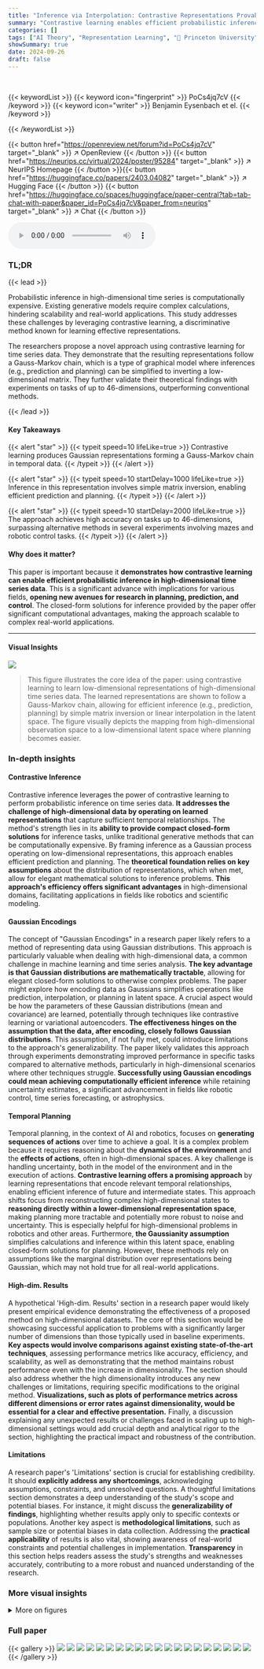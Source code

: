 ```yaml
---
title: "Inference via Interpolation: Contrastive Representations Provably Enable Planning and Inference"
summary: "Contrastive learning enables efficient probabilistic inference in high-dimensional time series by creating Gaussian representations that form a Gauss-Markov chain, allowing for closed-form solutions t..."
categories: []
tags: ["AI Theory", "Representation Learning", "🏢 Princeton University",]
showSummary: true
date: 2024-09-26
draft: false
---
```


<br>

{{< keywordList >}}
{{< keyword icon="fingerprint" >}} PoCs4jq7cV {{< /keyword >}}
{{< keyword icon="writer" >}} Benjamin Eysenbach et el. {{< /keyword >}}
 
{{< /keywordList >}}

{{< button href="https://openreview.net/forum?id=PoCs4jq7cV" target="_blank" >}}
↗ OpenReview
{{< /button >}}
{{< button href="https://neurips.cc/virtual/2024/poster/95284" target="_blank" >}}
↗ NeurIPS Homepage
{{< /button >}}{{< button href="https://huggingface.co/papers/2403.04082" target="_blank" >}}
↗ Hugging Face
{{< /button >}}
{{< button href="https://huggingface.co/spaces/huggingface/paper-central?tab=tab-chat-with-paper&paper_id=PoCs4jq7cV&paper_from=neurips" target="_blank" >}}
↗ Chat
{{< /button >}}



<audio controls>
    <source src="https://ai-paper-reviewer.com/PoCs4jq7cV/podcast.wav" type="audio/wav">
    Your browser does not support the audio element.
</audio>


### TL;DR


{{< lead >}}

Probabilistic inference in high-dimensional time series is computationally expensive. Existing generative models require complex calculations, hindering scalability and real-world applications.  This study addresses these challenges by leveraging contrastive learning, a discriminative method known for learning effective representations.

The researchers propose a novel approach using contrastive learning for time series data. They demonstrate that the resulting representations follow a Gauss-Markov chain, which is a type of graphical model where inferences (e.g., prediction and planning) can be simplified to inverting a low-dimensional matrix. They further validate their theoretical findings with experiments on tasks of up to 46-dimensions, outperforming conventional methods.

{{< /lead >}}


#### Key Takeaways

{{< alert "star" >}}
{{< typeit speed=10 lifeLike=true >}} Contrastive learning produces Gaussian representations forming a Gauss-Markov chain in temporal data. {{< /typeit >}}
{{< /alert >}}

{{< alert "star" >}}
{{< typeit speed=10 startDelay=1000 lifeLike=true >}} Inference in this representation involves simple matrix inversion, enabling efficient prediction and planning. {{< /typeit >}}
{{< /alert >}}

{{< alert "star" >}}
{{< typeit speed=10 startDelay=2000 lifeLike=true >}} The approach achieves high accuracy on tasks up to 46-dimensions, surpassing alternative methods in several experiments involving mazes and robotic control tasks. {{< /typeit >}}
{{< /alert >}}

#### Why does it matter?
This paper is important because it **demonstrates how contrastive learning can enable efficient probabilistic inference in high-dimensional time series data**. This is a significant advance with implications for various fields, **opening new avenues for research in planning, prediction, and control**. The closed-form solutions for inference provided by the paper offer significant computational advantages, making the approach scalable to complex real-world applications.

------
#### Visual Insights



![](https://ai-paper-reviewer.com/PoCs4jq7cV/figures_1_1.jpg)

> This figure illustrates the core idea of the paper: using contrastive learning to learn low-dimensional representations of high-dimensional time series data.  The learned representations are shown to follow a Gauss-Markov chain, allowing for efficient inference (e.g., prediction, planning) by simple matrix inversion or linear interpolation in the latent space. The figure visually depicts the mapping from high-dimensional observation space to a low-dimensional latent space where planning becomes easier.







### In-depth insights


#### Contrastive Inference
Contrastive inference leverages the power of contrastive learning to perform probabilistic inference on time series data.  **It addresses the challenge of high-dimensional data by operating on learned representations** that capture sufficient temporal relationships. The method's strength lies in its **ability to provide compact closed-form solutions** for inference tasks, unlike traditional generative methods that can be computationally expensive.  By framing inference as a Gaussian process operating on low-dimensional representations, this approach enables efficient prediction and planning. The **theoretical foundation relies on key assumptions** about the distribution of representations, which when met, allow for elegant mathematical solutions to inference problems.  **This approach's efficiency offers significant advantages** in high-dimensional domains, facilitating applications in fields like robotics and scientific modeling.

#### Gaussian Encodings
The concept of "Gaussian Encodings" in a research paper likely refers to a method of representing data using Gaussian distributions.  This approach is particularly valuable when dealing with high-dimensional data, a common challenge in machine learning and time series analysis.  **The key advantage is that Gaussian distributions are mathematically tractable**, allowing for elegant closed-form solutions to otherwise complex problems. The paper might explore how encoding data as Gaussians simplifies operations like prediction, interpolation, or planning in latent space. A crucial aspect would be how the parameters of these Gaussian distributions (mean and covariance) are learned, potentially through techniques like contrastive learning or variational autoencoders. **The effectiveness hinges on the assumption that the data, after encoding, closely follows Gaussian distributions**. This assumption, if not fully met, could introduce limitations to the approach's generalizability.  The paper likely validates this approach through experiments demonstrating improved performance in specific tasks compared to alternative methods, particularly in high-dimensional scenarios where other techniques struggle.  **Successfully using Gaussian encodings could mean achieving computationally efficient inference** while retaining uncertainty estimates, a significant advancement in fields like robotic control, time series forecasting, or astrophysics.

#### Temporal Planning
Temporal planning, in the context of AI and robotics, focuses on **generating sequences of actions** over time to achieve a goal.  It is a complex problem because it requires reasoning about the **dynamics of the environment** and the **effects of actions**, often in high-dimensional spaces.  A key challenge is handling uncertainty, both in the model of the environment and in the execution of actions.  **Contrastive learning offers a promising approach** by learning representations that encode relevant temporal relationships, enabling efficient inference of future and intermediate states.  This approach shifts focus from reconstructing complex high-dimensional states to **reasoning directly within a lower-dimensional representation space**, making planning more tractable and potentially more robust to noise and uncertainty. This is especially helpful for high-dimensional problems in robotics and other areas.  Furthermore, **the Gaussianity assumption** simplifies calculations and inference within this latent space, enabling closed-form solutions for planning.  However, these methods rely on assumptions like the marginal distribution over representations being Gaussian, which may not hold true for all real-world applications.

#### High-dim. Results
A hypothetical 'High-dim. Results' section in a research paper would likely present empirical evidence demonstrating the effectiveness of a proposed method on high-dimensional datasets.  The core of this section would be showcasing successful application to problems with a significantly larger number of dimensions than those typically used in baseline experiments.  **Key aspects would involve comparisons against existing state-of-the-art techniques**,  assessing performance metrics like accuracy, efficiency, and scalability, as well as demonstrating that the method maintains robust performance even with the increase in dimensionality.  The section should also address whether the high dimensionality introduces any new challenges or limitations, requiring specific modifications to the original method. **Visualizations, such as plots of performance metrics across different dimensions or error rates against dimensionality, would be essential for a clear and effective presentation.**  Finally, a discussion explaining any unexpected results or challenges faced in scaling up to high-dimensional settings would add crucial depth and analytical rigor to the section, highlighting the practical impact and robustness of the contribution.

#### Limitations
A research paper's 'Limitations' section is crucial for establishing credibility.  It should **explicitly address any shortcomings**, acknowledging assumptions, constraints, and unresolved questions.  A thoughtful limitations section demonstrates a deep understanding of the study's scope and potential biases.  For instance, it might discuss the **generalizability of findings**, highlighting whether results apply only to specific contexts or populations.  Another key aspect is **methodological limitations**, such as sample size or potential biases in data collection.  Addressing the **practical applicability** of results is also vital, showing awareness of real-world constraints and potential challenges in implementation.  **Transparency** in this section helps readers assess the study's strengths and weaknesses accurately, contributing to a more robust and nuanced understanding of the research.


### More visual insights

<details>
<summary>More on figures
</summary>


![](https://ai-paper-reviewer.com/PoCs4jq7cV/figures_4_1.jpg)

> This figure illustrates the concept of contrastive learning applied to time series data.  Pairs of observations (x0 and xt+k) are used to learn representations (ψ(x0) and ψ(xt+k)). The key idea is that a linear transformation (A) applied to the initial representation (ψ(x0)) should closely approximate the final representation (ψ(xt+k)). The figure highlights the advantage of working in a lower-dimensional latent space. While directly interpolating waypoints in the original high-dimensional space is difficult, it becomes a simple linear interpolation in the latent space.


![](https://ai-paper-reviewer.com/PoCs4jq7cV/figures_4_2.jpg)

> This figure illustrates the core idea of the paper: using temporal contrastive learning to learn low-dimensional representations of high-dimensional time series data.  The learned representations, denoted ψ(x), are designed such that the transformation Aψ(x0) approximates the representation of a future state, ψ(xt+k). The key result is that the distribution over intermediate representations between ψ(x0) and ψ(xt+k) has a closed-form solution and can be computed via linear interpolation, simplifying inference tasks.


![](https://ai-paper-reviewer.com/PoCs4jq7cV/figures_6_1.jpg)

> This figure shows the results of numerical simulations on a toy dataset of outwardly spiraling trajectories.  Temporal contrastive learning is applied, and the learned representations are used for forward prediction, backward prediction (inferring past states), and planning (inferring intermediate waypoints between a start and end state).  The results demonstrate that the learned representations effectively capture the underlying structure of the data, allowing for accurate probabilistic inference.


![](https://ai-paper-reviewer.com/PoCs4jq7cV/figures_7_1.jpg)

> This figure shows the results of an experiment where the authors used inferred paths from contrastive representations for a control task in a maze environment.  The x-axis represents the initial Euclidean distance to the goal in the maze, while the y-axis shows the success rate of reaching the goal.  Different colored lines represent different methods: contrastive (ours), VIP, PCA, autoencoder, and no planning. The figure demonstrates that using the inferred paths from contrastive representations significantly improves the success rate, particularly for goals that are farther away.


![](https://ai-paper-reviewer.com/PoCs4jq7cV/figures_8_1.jpg)

> This figure shows the results of a planning task in a 39-dimensional robotic door opening scenario.  It compares the proposed contrastive planning method with three baselines (no planning, PCA planning, and VIP planning) in terms of waypoint prediction accuracy.  The figure displays a dataset of trajectories, the mean squared error (MSE) of waypoint prediction for each method, and a t-SNE visualization showing the learned representations and the inferred plans.


![](https://ai-paper-reviewer.com/PoCs4jq7cV/figures_18_1.jpg)

> This figure shows five examples of a robot navigating a maze. The robot starts at a green square and must reach a red star.  The blue lines indicate the path that the robot would take without the use of the proposed method. The orange dots and lines represent the planned path based on the proposed approach using contrastive representations to interpolate between the start and goal. The result shows that the use of the inferred waypoints helps the robot successfully navigate to the goal, even when it is more distant than in previous examples.. This illustrates how contrastive representations can make planning simpler in complex environments.


![](https://ai-paper-reviewer.com/PoCs4jq7cV/figures_19_1.jpg)

> This figure demonstrates the results of applying contrastive learning and PCA to a 46-dimensional robotic hammering dataset.  Panel (a) shows the learned contrastive representations, visualized as a trajectory with intermediate states inferred using the method described in the paper. The transparency of the points indicates the position in the time series. The inferred plan (intermediate states) are represented by red circles connected by arrows. Panel (b) shows the results obtained using PCA, which does not capture the same nonlinear trajectory. The figure aims to illustrate that contrastive representations are superior to PCA representations for the task of planning or interpolating in high-dimensional state spaces.


![](https://ai-paper-reviewer.com/PoCs4jq7cV/figures_19_2.jpg)

> This figure shows numerical simulations validating the paper's theoretical results.  A toy dataset of spiraling trajectories is used to demonstrate the effectiveness of contrastive learning in predicting future and past states, as well as inferring intermediate states (waypoints) between given initial and final states. The distributions generated from the learned representations accurately reflect the structure of the data.


</details>






### Full paper

{{< gallery >}}
<img src="https://ai-paper-reviewer.com/PoCs4jq7cV/1.png" class="grid-w50 md:grid-w33 xl:grid-w25" />
<img src="https://ai-paper-reviewer.com/PoCs4jq7cV/2.png" class="grid-w50 md:grid-w33 xl:grid-w25" />
<img src="https://ai-paper-reviewer.com/PoCs4jq7cV/3.png" class="grid-w50 md:grid-w33 xl:grid-w25" />
<img src="https://ai-paper-reviewer.com/PoCs4jq7cV/4.png" class="grid-w50 md:grid-w33 xl:grid-w25" />
<img src="https://ai-paper-reviewer.com/PoCs4jq7cV/5.png" class="grid-w50 md:grid-w33 xl:grid-w25" />
<img src="https://ai-paper-reviewer.com/PoCs4jq7cV/6.png" class="grid-w50 md:grid-w33 xl:grid-w25" />
<img src="https://ai-paper-reviewer.com/PoCs4jq7cV/7.png" class="grid-w50 md:grid-w33 xl:grid-w25" />
<img src="https://ai-paper-reviewer.com/PoCs4jq7cV/8.png" class="grid-w50 md:grid-w33 xl:grid-w25" />
<img src="https://ai-paper-reviewer.com/PoCs4jq7cV/9.png" class="grid-w50 md:grid-w33 xl:grid-w25" />
<img src="https://ai-paper-reviewer.com/PoCs4jq7cV/10.png" class="grid-w50 md:grid-w33 xl:grid-w25" />
<img src="https://ai-paper-reviewer.com/PoCs4jq7cV/11.png" class="grid-w50 md:grid-w33 xl:grid-w25" />
<img src="https://ai-paper-reviewer.com/PoCs4jq7cV/12.png" class="grid-w50 md:grid-w33 xl:grid-w25" />
<img src="https://ai-paper-reviewer.com/PoCs4jq7cV/13.png" class="grid-w50 md:grid-w33 xl:grid-w25" />
<img src="https://ai-paper-reviewer.com/PoCs4jq7cV/14.png" class="grid-w50 md:grid-w33 xl:grid-w25" />
<img src="https://ai-paper-reviewer.com/PoCs4jq7cV/15.png" class="grid-w50 md:grid-w33 xl:grid-w25" />
<img src="https://ai-paper-reviewer.com/PoCs4jq7cV/16.png" class="grid-w50 md:grid-w33 xl:grid-w25" />
<img src="https://ai-paper-reviewer.com/PoCs4jq7cV/17.png" class="grid-w50 md:grid-w33 xl:grid-w25" />
<img src="https://ai-paper-reviewer.com/PoCs4jq7cV/18.png" class="grid-w50 md:grid-w33 xl:grid-w25" />
<img src="https://ai-paper-reviewer.com/PoCs4jq7cV/19.png" class="grid-w50 md:grid-w33 xl:grid-w25" />
<img src="https://ai-paper-reviewer.com/PoCs4jq7cV/20.png" class="grid-w50 md:grid-w33 xl:grid-w25" />
{{< /gallery >}}